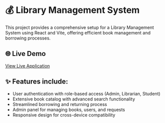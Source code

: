 

# 💰 Library Management System
This project provides a comprehensive setup for a Library Management System using React and Vite, offering efficient book management and borrowing processes.

## 🌐 Live Demo
[View Live Application](https://library-management-system-fe-three.vercel.app/)

## ✨ Features include:
- User authentication with role-based access (Admin, Librarian, Student)
- Extensive book catalog with advanced search functionality
- Streamlined borrowing and returning process
- Admin panel for managing books, users, and requests
- Responsive design for cross-device compatibility
